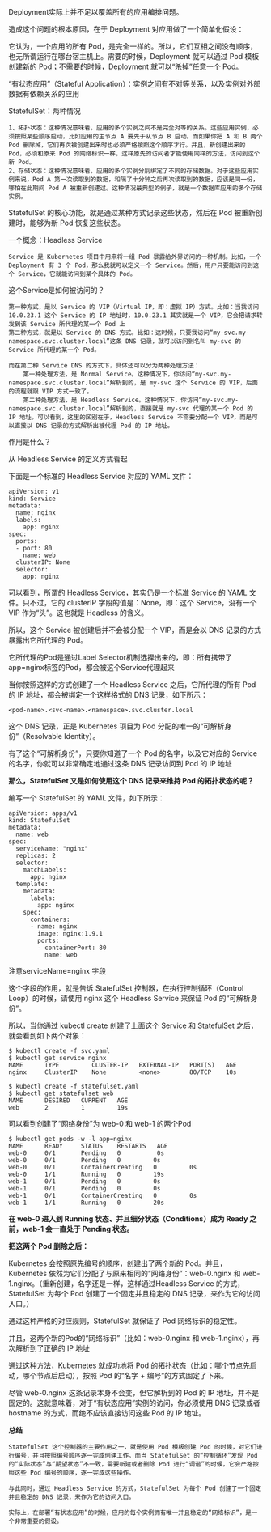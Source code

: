 Deployment实际上并不足以覆盖所有的应用编排问题。

造成这个问题的根本原因，在于 Deployment 对应用做了一个简单化假设：

它认为，一个应用的所有 Pod，是完全一样的。所以，它们互相之间没有顺序，也无所谓运行在哪台宿主机上。需要的时候，Deployment 就可以通过 Pod 模板创建新的 Pod；不需要的时候，Deployment 就可以“杀掉”任意一个 Pod。

“有状态应用”（Stateful Application）：实例之间有不对等关系，以及实例对外部数据有依赖关系的应用

StatefulSet：两种情况

    1、拓扑状态：这种情况意味着，应用的多个实例之间不是完全对等的关系。这些应用实例，必须按照某些顺序启动，比如应用的主节点 A 要先于从节点 B 启动。而如果你把 A 和 B 两个 Pod 删除掉，它们再次被创建出来时也必须严格按照这个顺序才行。并且，新创建出来的 Pod，必须和原来 Pod 的网络标识一样，这样原先的访问者才能使用同样的方法，访问到这个新 Pod。
    2、存储状态：这种情况意味着，应用的多个实例分别绑定了不同的存储数据。对于这些应用实例来说，Pod A 第一次读取到的数据，和隔了十分钟之后再次读取到的数据，应该是同一份，哪怕在此期间 Pod A 被重新创建过。这种情况最典型的例子，就是一个数据库应用的多个存储实例。

StatefulSet 的核心功能，就是通过某种方式记录这些状态，然后在 Pod 被重新创建时，能够为新 Pod 恢复这些状态。

一个概念：Headless Service

    Service 是 Kubernetes 项目中用来将一组 Pod 暴露给外界访问的一种机制。比如，一个 Deployment 有 3 个 Pod，那么我就可以定义一个 Service。然后，用户只要能访问到这个 Service，它就能访问到某个具体的 Pod。

这个Service是如何被访问的？

    第一种方式，是以 Service 的 VIP（Virtual IP，即：虚拟 IP）方式。比如：当我访问 10.0.23.1 这个 Service 的 IP 地址时，10.0.23.1 其实就是一个 VIP，它会把请求转发到该 Service 所代理的某一个 Pod 上
    第二种方式，就是以 Service 的 DNS 方式。比如：这时候，只要我访问“my-svc.my-namespace.svc.cluster.local”这条 DNS 记录，就可以访问到名叫 my-svc 的 Service 所代理的某一个 Pod。

    而在第二种 Service DNS 的方式下，具体还可以分为两种处理方法：
        第一种处理方法，是 Normal Service。这种情况下，你访问“my-svc.my-namespace.svc.cluster.local”解析到的，是 my-svc 这个 Service 的 VIP，后面的流程就跟 VIP 方式一致了。
        第二种处理方法，是 Headless Service。这种情况下，你访问“my-svc.my-namespace.svc.cluster.local”解析到的，直接就是 my-svc 代理的某一个 Pod 的 IP 地址。可以看到，这里的区别在于，Headless Service 不需要分配一个 VIP，而是可以直接以 DNS 记录的方式解析出被代理 Pod 的 IP 地址。

作用是什么？

从 Headless Service 的定义方式看起

下面是一个标准的 Headless Service 对应的 YAML 文件：

    apiVersion: v1
    kind: Service
    metadata:
      name: nginx
      labels:
        app: nginx
    spec:
      ports:
      - port: 80
        name: web
      clusterIP: None
      selector:
        app: nginx


可以看到，所谓的 Headless Service，其实仍是一个标准 Service 的 YAML 文件。只不过，它的 clusterIP 字段的值是：None，即：这个 Service，没有一个 VIP 作为“头”。这也就是 Headless 的含义。

所以，这个 Service 被创建后并不会被分配一个 VIP，而是会以 DNS 记录的方式暴露出它所代理的 Pod。

它所代理的Pod是通过Label Selector机制选择出来的，即：所有携带了app=nginx标签的Pod，都会被这个Service代理起来

当你按照这样的方式创建了一个 Headless Service 之后，它所代理的所有 Pod 的 IP 地址，都会被绑定一个这样格式的 DNS 记录，如下所示：

    <pod-name>.<svc-name>.<namespace>.svc.cluster.local

这个 DNS 记录，正是 Kubernetes 项目为 Pod 分配的唯一的“可解析身份”（Resolvable Identity）。

有了这个“可解析身份”，只要你知道了一个 Pod 的名字，以及它对应的 Service 的名字，你就可以非常确定地通过这条 DNS 记录访问到 Pod 的 IP 地址


**那么，StatefulSet 又是如何使用这个 DNS 记录来维持 Pod 的拓扑状态的呢？**

编写一个 StatefulSet 的 YAML 文件，如下所示：

    apiVersion: apps/v1
    kind: StatefulSet
    metadata:
      name: web
    spec:
      serviceName: "nginx"
      replicas: 2
      selector:
        matchLabels:
          app: nginx
      template:
        metadata:
          labels:
            app: nginx
        spec:
          containers:
          - name: nginx
            image: nginx:1.9.1
            ports:
            - containerPort: 80
              name: web

注意serviceName=nginx 字段

这个字段的作用，就是告诉 StatefulSet 控制器，在执行控制循环（Control Loop）的时候，请使用 nginx 这个 Headless Service 来保证 Pod 的“可解析身份”。

所以，当你通过 kubectl create 创建了上面这个 Service 和 StatefulSet 之后，就会看到如下两个对象：

    $ kubectl create -f svc.yaml
    $ kubectl get service nginx
    NAME      TYPE         CLUSTER-IP   EXTERNAL-IP   PORT(S)   AGE
    nginx     ClusterIP    None         <none>        80/TCP    10s
    
    $ kubectl create -f statefulset.yaml
    $ kubectl get statefulset web
    NAME      DESIRED   CURRENT   AGE
    web       2         1         19s

可以看到创建了“网络身份”为 web-0 和 web-1 的两个Pod

    $ kubectl get pods -w -l app=nginx
    NAME      READY     STATUS    RESTARTS   AGE
    web-0     0/1       Pending   0          0s
    web-0     0/1       Pending   0         0s
    web-0     0/1       ContainerCreating   0         0s
    web-0     1/1       Running   0         19s
    web-1     0/1       Pending   0         0s
    web-1     0/1       Pending   0         0s
    web-1     0/1       ContainerCreating   0         0s
    web-1     1/1       Running   0         20s

**在 web-0 进入到 Running 状态、并且细分状态（Conditions）成为 Ready 之前，web-1 会一直处于 Pending 状态。**

**把这两个 Pod 删除之后：**

Kubernetes 会按照原先编号的顺序，创建出了两个新的 Pod。并且，Kubernetes 依然为它们分配了与原来相同的“网络身份”：web-0.nginx 和 web-1.nginx。（重新创建，名字还是一样，这样通过Headless Service 的方式，StatefulSet 为每个 Pod 创建了一个固定并且稳定的 DNS 记录，来作为它的访问入口。）

通过这种严格的对应规则，StatefulSet 就保证了 Pod 网络标识的稳定性。

并且，这两个新的Pod的“网络标识”（比如：web-0.nginx 和 web-1.nginx），再次解析到了正确的 IP 地址

通过这种方法，Kubernetes 就成功地将 Pod 的拓扑状态（比如：哪个节点先启动，哪个节点后启动），按照 Pod 的“名字 + 编号”的方式固定了下来。

尽管 web-0.nginx 这条记录本身不会变，但它解析到的 Pod 的 IP 地址，并不是固定的。这就意味着，对于“有状态应用”实例的访问，你必须使用 DNS 记录或者 hostname 的方式，而绝不应该直接访问这些 Pod 的 IP 地址。



**总结**

    StatefulSet 这个控制器的主要作用之一，就是使用 Pod 模板创建 Pod 的时候，对它们进行编号，并且按照编号顺序逐一完成创建工作。而当 StatefulSet 的“控制循环”发现 Pod 的“实际状态”与“期望状态”不一致，需要新建或者删除 Pod 进行“调谐”的时候，它会严格按照这些 Pod 编号的顺序，逐一完成这些操作。
    
    与此同时，通过 Headless Service 的方式，StatefulSet 为每个 Pod 创建了一个固定并且稳定的 DNS 记录，来作为它的访问入口。
    
    实际上，在部署“有状态应用”的时候，应用的每个实例拥有唯一并且稳定的“网络标识”，是一个非常重要的假设。















































